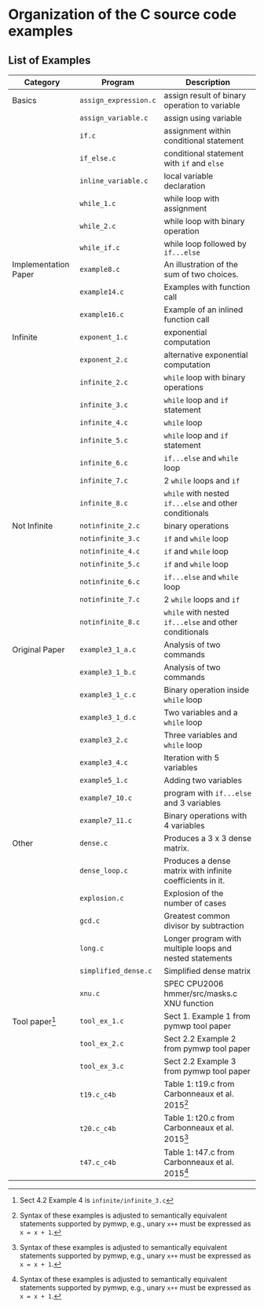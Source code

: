 # Organization of the C source code examples

<!--start-->

## List of Examples

| Category             | Program               | Description                                               |
|----------------------|-----------------------|-----------------------------------------------------------|
| Basics               | `assign_expression.c` | assign result of binary operation to variable             |
|                      | `assign_variable.c`   | assign using variable                                     |
|                      | `if.c`                | assignment within conditional statement                   |
|                      | `if_else.c`           | conditional statement with `if` and `else`                |
|                      | `inline_variable.c`   | local variable declaration                                |
|                      | `while_1.c`           | while loop with assignment                                |
|                      | `while_2.c`           | while loop with binary operation                          |
|                      | `while_if.c`          | while loop followed by `if...else`                        |
| Implementation Paper | `example8.c`          | An illustration of the sum of two choices.                |
|                      | `example14.c`         | Examples with function call                               |
|                      | `example16.c`         | Example of an inlined function call                       |
| Infinite             | `exponent_1.c`        | exponential computation                                   |
|                      | `exponent_2.c`        | alternative exponential computation                       |
|                      | `infinite_2.c`        | `while` loop with binary operations                       |
|                      | `infinite_3.c`        | `while` loop and `if` statement                           |
|                      | `infinite_4.c`        | `while` loop                                              |
|                      | `infinite_5.c`        | `while` loop and `if` statement                           |
|                      | `infinite_6.c`        | `if...else` and `while` loop                              |
|                      | `infinite_7.c`        | 2 `while` loops and `if`                                  |
|                      | `infinite_8.c`        | `while` with nested `if...else` and other conditionals    |
| Not Infinite         | `notinfinite_2.c`     | binary operations                                         |
|                      | `notinfinite_3.c`     | `if` and `while` loop                                     | 
|                      | `notinfinite_4.c`     | `if` and `while` loop                                     | 
|                      | `notinfinite_5.c`     | `if` and `while` loop                                     | 
|                      | `notinfinite_6.c`     | `if...else` and `while` loop                              |
|                      | `notinfinite_7.c`     | 2 `while` loops and `if`                                  |
|                      | `notinfinite_8.c`     | `while` with nested `if...else` and other conditionals    |
| Original Paper       | `example3_1_a.c`      | Analysis of two commands                                  |
|                      | `example3_1_b.c`      | Analysis of two commands                                  |
|                      | `example3_1_c.c`      | Binary operation inside `while` loop                      |
|                      | `example3_1_d.c`      | Two variables and a `while` loop                          |
|                      | `example3_2.c`        | Three variables and `while` loop                          |
|                      | `example3_4.c`        | Iteration with 5 variables                                |
|                      | `example5_1.c`        | Adding two variables                                      |
|                      | `example7_10.c`       | program with `if...else` and 3 variables                  |
|                      | `example7_11.c`       | Binary operations with 4 variables                        |
| Other                | `dense.c`             | Produces a 3 x 3 dense matrix.                            |
|                      | `dense_loop.c`        | Produces a dense matrix with infinite coefficients in it. |
|                      | `explosion.c`         | Explosion of the number of cases                          |
|                      | `gcd.c`               | Greatest common divisor by subtraction                    |
|                      | `long.c`              | Longer program with multiple loops and nested statements  |
|                      | `simplified_dense.c`  | Simplified dense matrix                                   |
|                      | `xnu.c`               | SPEC CPU2006	hmmer/src/masks.c XNU function               |
| Tool paper[^2]       | `tool_ex_1.c`         | Sect 1. Example 1 from pymwp tool paper                   |
|                      | `tool_ex_2.c`         | Sect 2.2 Example 2 from pymwp tool paper                  |
|                      | `tool_ex_3.c`         | Sect 2.2 Example 3 from pymwp tool paper                  |
|                      | `t19.c_c4b`           | Table 1: t19.c from Carbonneaux et al. 2015[^1]           |
|                      | `t20.c_c4b`           | Table 1: t20.c from Carbonneaux et al. 2015[^1]           |
|                      | `t47.c_c4b`           | Table 1: t47.c from Carbonneaux et al. 2015[^1]           |

[^1]: Syntax of these examples is adjusted to semantically equivalent statements supported by pymwp, e.g., unary `x++` must be expressed as `x = x + 1`.
[^2]: Sect 4.2 Example 4 is `infinite/infinite_3.c`

<!--end-->
